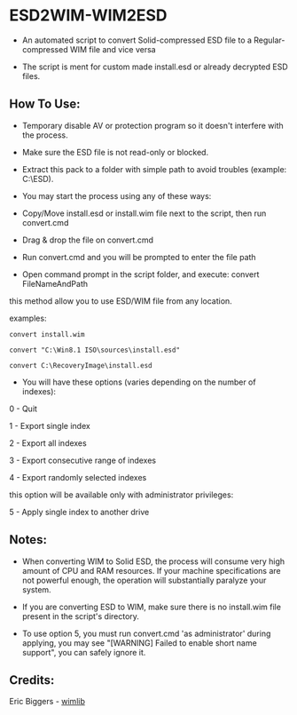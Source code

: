 # ESD2WIM-WIM2ESD

* An automated script to convert Solid-compressed ESD file to a Regular-compressed WIM file and vice versa

* The script is ment for custom made install.esd or already decrypted ESD files.

## How To Use:

* Temporary disable AV or protection program so it doesn't interfere with the process.

* Make sure the ESD file is not read-only or blocked.

* Extract this pack to a folder with simple path to avoid troubles (example: C:\ESD).

* You may start the process using any of these ways:
- Copy/Move install.esd or install.wim file next to the script, then run convert.cmd

- Drag & drop the file on convert.cmd

- Run convert.cmd and you will be prompted to enter the file path

- Open command prompt in the script folder, and execute: convert FileNameAndPath

this method allow you to use ESD/WIM file from any location.

examples:

`convert install.wim`

`convert "C:\Win8.1 ISO\sources\install.esd"`

`convert C:\RecoveryImage\install.esd`

* You will have these options (varies depending on the number of indexes):

0 - Quit

1 - Export single index

2 - Export all indexes

3 - Export consecutive range of indexes

4 - Export randomly selected indexes

this option will be available only with administrator privileges:

5 - Apply single index to another drive

## Notes:

* When converting WIM to Solid ESD, the process will consume very high amount of CPU and RAM resources. If your machine specifications are not powerful enough, the operation will substantially paralyze your system.

* If you are converting ESD to WIM, make sure there is no install.wim file present in the script's directory.

* To use option 5, you must run convert.cmd 'as administrator'
during applying, you may see "[WARNING] Failed to enable short name support", you can safely ignore it.

## Credits:

Eric Biggers - [wimlib](http://wimlib.net)
